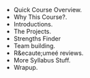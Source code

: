 * Quick Course Overview.
* Why This Course?.
* Introductions.
* The Projects.
* Strengths Finder
* Team building.
* R&ecaute;ume&eacute; reviews.
* More Syllabus Stuff.
* Wrapup.

